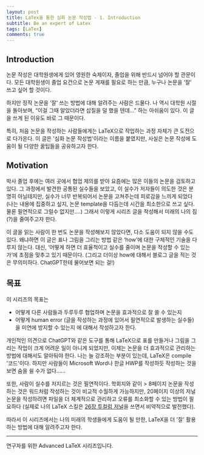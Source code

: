 ```yaml
---
layout: post
title: LaTex을 통한 심화 논문 작성법 - 1. Introduction
subtitle: Be an expert of Latex
tags: [LaTex]
comments: true
---
```


## Introduction 

논문 작성은 대학원생에게 있어 영원한 숙제이자, 졸업을 위해 반드시 넘어야 할 관문이다.
모든 대학원생이 졸업 요건으로 논문 게재를 필요로 하는 만큼, 누구나 논문을 ‘잘’ 쓰고 싶어 할 것이다.

하지만 정작 논문을 ‘잘’ 쓰는 방법에 대해 알려주는 사람은 드물다.
나 역시 대학원 시절을 돌아보며, “이걸 그때 알았더라면 삽질을 덜 했을 텐데...” 하는 아쉬움이 있다.
이 글을 쓰게 된 이유도 바로 그 때문이다.

특히, 처음 논문을 작성하는 사람들에게는 LaTeX으로 작업하는 과정 자체가 큰 도전으로 다가온다.
이 글은 '심화 논문 작성법'이라는 이름을 붙였지만, 사실은 논문 작성에 도움이 될 다양한 꿀팁들을 공유하고자 한다.

## Motivation

박사 졸업 후에는 여러 곳에서 협업 제의를 받아 요즘에는 많은 이들의 논문을 검토하고 있다.
그 과정에서 발견한 공통된 실수들을 보았고, 이 실수가 저자들이 의도한 것은 분명히 아닐테지만, 실수가 너무 반복되어서 논문을 고쳐주는데 피로감을 느끼게 되었다(나는 내용에 집중하고 싶지, 논문 template을 다듬는데 시간을 최소한으로 쓰고 싶다. 물론 필연적으로 그럴수 없지만....)
그래서 이렇게 시리즈 글을 작성해서 미래의 나의 짐(?)을 줄여주고자 한다. 

이 글을 읽는 사람이 한 번도 논문을 작성해보지 않았다면, 다소 도움이 되지 않을 수도 있다.
왜냐하면 이 글은 표나 그림을 그리는 방법 같은 ‘how’에 대한 구체적인 기술을 다루지 않는다.
대신, ‘어떻게 하면 더 효율적이고 실수를 줄이며 논문을 작성할 수 있는가’에 초점을 맞추고 있기 때문이다.
(그리고 더이상 how에 대해서 블로그 글을 적는 것은 무의미하다. ChatGPT한테 물어보면 되는 걸!)

 ## 목표

 이 시리즈의 목표는

* 어떻게 다른 사람들과 두루두루 협업하며 논문을 효과적으로 잘 쓸 수 있는지
* 어떻게 human error (글을 작성하는 과정에 있어서 필연적으로 발생하는 실수들)을 미연에 방지할 수 있는지
에 대해서 작성하고자 한다.

개인적인 의견으로 ChatGPT와 같은 도구를 통해 LaTeX으로 표를 만들거나 그림을 그리는 작업이 크게 어려운 일이 아니게 되었지만,
이제는 논문을 더 효과적으로 관리하는 방법에 대해서도 알아둬야 한다.
나는 늘 강조하는 부분이 있는데, LaTeX은 compile '코드'이다. 
하지만 사람들이 Microsoft Word나 한글 HWP를 작성하듯 작성하는 것을 보면 숨을 쉴 수가 없다……

또한, 사람이 실수를 저지르는 것은 필연적이다.
학회지와 같이 > 8페이지 논문을 작성하는 것은 워드처럼 작성하는 것이 비교적 수월하게 가능하지만, 
20페이지 이상의 저널 논문을 작성하려면 파일을 더 체계적으로 관리하고 오류를 최소화할 수 있는 방법이 필요하다 (실제로 나의 LaTeX 스킬은 [26장 투컬럼 저널](https://arxiv.org/pdf/2311.00928)을 쓰면서 비약적으로 발전했다).

따라서 이 시리즈에서는 나의 미래의 학생들에게 도움이 될 만한, LaTeX을 더 '잘' 활용하는 방법에 대해 알려주고자 한다.


---

연구자를 위한 Advanced LaTeX 시리즈입니다.
